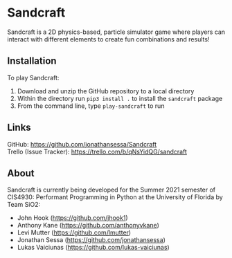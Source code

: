 # Sandcraft
Sandcraft is a 2D physics-based, particle simulator game where players can interact with different elements to create fun combinations and results!

## Installation
To play Sandcraft:
1. Download and unzip the GitHub repository to a local directory
2. Within the directory run `pip3 install .` to install the `sandcraft` package
3. From the command line, type `play-sandcraft` to run

## Links
GitHub: https://github.com/jonathansessa/Sandcraft  
Trello (Issue Tracker): https://trello.com/b/qNsYidQG/sandcraft

## About
Sandcraft is currently being developed for the Summer 2021 semester of CIS4930: Performant Programming in Python at the University of Florida by Team SiO2:
- John Hook (https://github.com/jhook1)
- Anthony Kane (https://github.com/anthonyvkane)
- Levi Mutter (https://github.com/lmutter)
- Jonathan Sessa (https://github.com/jonathansessa)
- Lukas Vaiciunas (https://github.com/lukas-vaiciunas)
